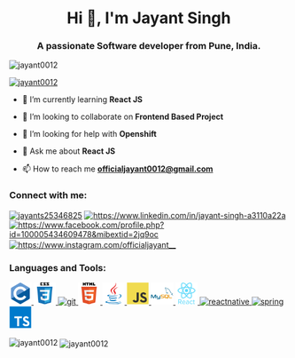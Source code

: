 <h1 align="center">Hi 👋, I'm Jayant Singh</h1>
<h3 align="center">A passionate Software developer from Pune, India.</h3>

<p align="left"> <img src="https://komarev.com/ghpvc/?username=jayant0012&label=Profile%20views&color=0e75b6&style=flat" alt="jayant0012" /> </p>

<p align="left"> <a href="https://github.com/ryo-ma/github-profile-trophy"><img src="https://github-profile-trophy.vercel.app/?username=jayant0012" alt="jayant0012" /></a> </p>

- 🌱 I’m currently learning **React JS**

- 👯 I’m looking to collaborate on **Frontend Based Project**

- 🤝 I’m looking for help with **Openshift**

- 💬 Ask me about **React JS**

- 📫 How to reach me **officialjayant0012@gmail.com**

<h3 align="left">Connect with me:</h3>
<p align="left">
<a href="https://twitter.com/jayants25346825" target="_blank"><img align="center" src="https://raw.githubusercontent.com/rahuldkjain/github-profile-readme-generator/master/src/images/icons/Social/twitter.svg" alt="jayants25346825" height="30" width="40" /></a>
<a href="https://linkedin.com/in/https://www.linkedin.com/in/jayant-singh-a3110a22a" target="_blank"><img align="center" src="https://raw.githubusercontent.com/rahuldkjain/github-profile-readme-generator/master/src/images/icons/Social/linked-in-alt.svg" alt="https://www.linkedin.com/in/jayant-singh-a3110a22a" height="30" width="40" /></a>
<a href="https://fb.com/https://www.facebook.com/profile.php?id=100005434609478&mibextid=2jq9oc" target="_blank"><img align="center" src="https://raw.githubusercontent.com/rahuldkjain/github-profile-readme-generator/master/src/images/icons/Social/facebook.svg" alt="https://www.facebook.com/profile.php?id=100005434609478&mibextid=2jq9oc" height="30" width="40" /></a>
<a href="https://www.instagram.com/officialjayant__?igsh=dWd0ZGVhYzUzejlq" target="_blank"><img align="center" src="https://raw.githubusercontent.com/rahuldkjain/github-profile-readme-generator/master/src/images/icons/Social/instagram.svg" alt="https://www.instagram.com/officialjayant__" height="30" width="40" /></a>
</p>

<h3 align="left">Languages and Tools:</h3>
<p align="left"> <a href="https://www.cprogramming.com/" target="_blank" rel="noreferrer"> <img src="https://raw.githubusercontent.com/devicons/devicon/master/icons/c/c-original.svg" alt="c" width="40" height="40"/> </a> <a href="https://www.w3schools.com/css/" target="_blank" rel="noreferrer"> <img src="https://raw.githubusercontent.com/devicons/devicon/master/icons/css3/css3-original-wordmark.svg" alt="css3" width="40" height="40"/> </a> <a href="https://git-scm.com/" target="_blank" rel="noreferrer"> <img src="https://www.vectorlogo.zone/logos/git-scm/git-scm-icon.svg" alt="git" width="40" height="40"/> </a> <a href="https://www.w3.org/html/" target="_blank" rel="noreferrer"> <img src="https://raw.githubusercontent.com/devicons/devicon/master/icons/html5/html5-original-wordmark.svg" alt="html5" width="40" height="40"/> </a> <a href="https://www.java.com" target="_blank" rel="noreferrer"> <img src="https://raw.githubusercontent.com/devicons/devicon/master/icons/java/java-original.svg" alt="java" width="40" height="40"/> </a> <a href="https://developer.mozilla.org/en-US/docs/Web/JavaScript" target="_blank" rel="noreferrer"> <img src="https://raw.githubusercontent.com/devicons/devicon/master/icons/javascript/javascript-original.svg" alt="javascript" width="40" height="40"/> </a> <a href="https://www.mysql.com/" target="_blank" rel="noreferrer"> <img src="https://raw.githubusercontent.com/devicons/devicon/master/icons/mysql/mysql-original-wordmark.svg" alt="mysql" width="40" height="40"/> </a> <a href="https://reactjs.org/" target="_blank" rel="noreferrer"> <img src="https://raw.githubusercontent.com/devicons/devicon/master/icons/react/react-original-wordmark.svg" alt="react" width="40" height="40"/> </a> <a href="https://reactnative.dev/" target="_blank" rel="noreferrer"> <img src="https://reactnative.dev/img/header_logo.svg" alt="reactnative" width="40" height="40"/> </a> <a href="https://spring.io/" target="_blank" rel="noreferrer"> <img src="https://www.vectorlogo.zone/logos/springio/springio-icon.svg" alt="spring" width="40" height="40"/> </a> <a href="https://www.typescriptlang.org/" target="_blank" rel="noreferrer"> <img src="https://raw.githubusercontent.com/devicons/devicon/master/icons/typescript/typescript-original.svg" alt="typescript" width="40" height="40"/> </a> </p>

<p><img align="left" src="https://github-readme-stats.vercel.app/api/top-langs?username=jayant0012&show_icons=true&locale=en&layout=compact" alt="jayant0012" /></p>

<p>&nbsp;<img align="center" src="https://github-readme-stats.vercel.app/api?username=jayant0012&show_icons=true&locale=en" alt="jayant0012" /></p>
